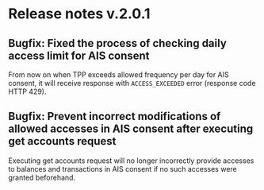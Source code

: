 # Release notes v.2.0.1

## Bugfix: Fixed the process of checking daily access limit for AIS consent
From now on when TPP exceeds allowed frequency per day for AIS consent, it will receive response with `ACCESS_EXCEEDED` error (response code HTTP 429).

## Bugfix: Prevent incorrect modifications of allowed accesses in AIS consent after executing get accounts request
Executing get accounts request will no longer incorrectly provide accesses to balances and transactions in AIS consent 
if no such accesses were granted beforehand.
